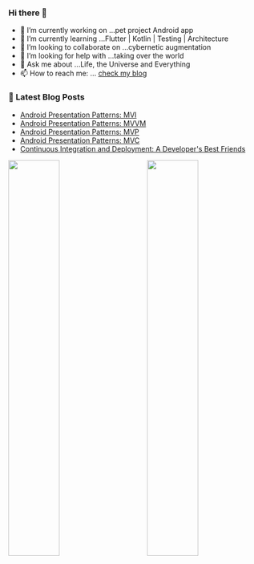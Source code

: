 ### Hi there 👋

- 🔭 I’m currently working on ...pet project Android app
- 🌱 I’m currently learning ...Flutter | Kotlin | Testing | Architecture
- 👯 I’m looking to collaborate on ...cybernetic augmentation
- 🤔 I’m looking for help with ...taking over the world
- 💬 Ask me about ...Life, the Universe and Everything 
- 📫 How to reach me: ... [check my blog](https://asvid.github.io/)

### 📕 Latest Blog Posts
<!-- BLOG-POST-LIST:START -->
- [Android Presentation Patterns: MVI](http://asvid.github.io//2024-02-24-MVI)
- [Android Presentation Patterns: MVVM](http://asvid.github.io//2024-02-09-MVVM)
- [Android Presentation Patterns: MVP](http://asvid.github.io//2024-01-29-MVP)
- [Android Presentation Patterns: MVC](http://asvid.github.io//2024-01-27-MVC)
- [Continuous Integration and Deployment: A Developer&#39;s Best Friends](http://asvid.github.io//2023-06-16-ci-is-your-friend)
<!-- BLOG-POST-LIST:END -->
<!-- 
<img align="left" alt="asvids's Github Stats" src="https://github-readme-stats.vercel.app/api?username=asvid&show_icons=true&hide_border=true&theme=dracula&include_all_commits=true&count_private=true" /> -->

<img align="left" src="https://wakatime.com/share/@c50ef60a-e504-48e3-993e-25e666cca998/8cd9d59b-ba96-4d37-b6b5-8552e572ab3d.svg" width="45%"/>
<img align="right" src="https://wakatime.com/share/@c50ef60a-e504-48e3-993e-25e666cca998/691da724-7ea9-4718-8017-246d0b29072d.svg" width="45%"/>
